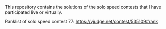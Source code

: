 This repository contains the solutions of the solo speed contests that I have participated live or virtually. 

Ranklist of solo speed contest 77: https://vjudge.net/contest/535109#rank
